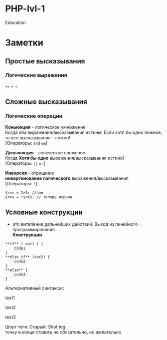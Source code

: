 # PHP-lvl-1
Education

# Заметки
## Простые высказывания
### Логические выражения
```==```
```> <```


## Сложные высказывания
### Логические операции  
  

**Коньюкция** - логическое умножение  
Когда оба выражения/высказывания истины! Если хотя бы одно ложное, то все высказывание - ложно!  
[Операторы:
```and```
```&&```]

**Дизьюнкция** - логическое сложение  
Когда **Хотя бы одно** выражения/высказывания истино!  
[Операторы:
```||```
```or```]

**Инверсия** - отрицание  
**инвертинование логического** выражения/высказывания    
[Операторы:
```!```]  

```
$res = 2>3; //лож
$res = !$res; // теперь исрина  
```
## Условные конструкции  
- это витвление дальнейших действий. Выход из линейного программирования.  
**Конструкции**
``` 
**if** ( var1 ) {  
    code1
}  
**else if** (var2) {  
    code2
}  
**else** {  
    code3
}  
```

Альтернативный синтаксис  
<?php if (): ?>
<p>text1</p> 
<?php elseif (): ?>
<p>text2</p> 
<?php else: ?>
<p>text3</p> 
<?php endif; ?>

Шорт теги:
Старый: <?php print($var); ?>
Shot teg: <?=$var; ?>  
точку в конце ставить не обязательно, но желательно